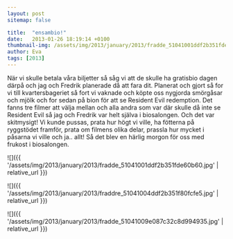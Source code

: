 ```yaml
---
layout: post
sitemap: false

title:  "ensambio!"
date:   2013-01-26 18:19:14 +0100
thumbnail-img: /assets/img/2013/january/2013/fradde_51041001ddf2b351fde60b60.jpg
author: Eva
tags: [2013]
---
```


När vi skulle betala våra biljetter så såg vi att de skulle ha gratisbio dagen därpå och jag och Fredrik planerade då att fara dit. Planerat och gjort så for vi till kvartersbageriet så fort vi vaknade och köpte oss nygjorda smörgåsar och mjölk och for sedan på bion för att se Resident Evil redemption. Det fanns tre filmer att välja mellan och alla andra som var där skulle då inte se Resident Evil så jag och Fredrik var helt själva i biosalongen. Och det var skitmysigt! Vi kunde pussas, prata hur högt vi ville, ha fötterna på ryggstödet framför, prata om filmens olika delar, prassla hur mycket i påsarna vi ville och ja.. allt! Så det blev en härlig morgon för oss med frukost i biosalongen.

![]({{ '/assets/img/2013/january/2013/fradde_51041001ddf2b351fde60b60.jpg'  | relative_url }})

![]({{ '/assets/img/2013/january/2013/fraddre_51041004ddf2b351f80fcfe5.jpg'  | relative_url }})

![]({{ '/assets/img/2013/january/2013/fradde_51041009e087c32c8d994935.jpg'  | relative_url }})

